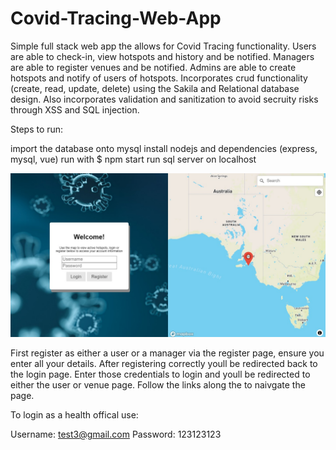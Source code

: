# Covid-Tracing-Web-App

Simple full stack web app the allows for Covid Tracing functionality. Users are able to check-in, view hotspots and history and be notified. Managers are able to register venues and be notified. Admins are able to create hotspots and notify of users of hotspots. Incorporates crud functionality (create, read, update, delete) using the Sakila and Relational database design. Also incorporates validation and sanitization to avoid secruity risks through XSS and SQL injection.

Steps to run:

import the database onto mysql
install nodejs and dependencies (express, mysql, vue)
run with $ npm start
run sql server on localhost

![login](./AJPZ/loginjpg.jpg)

First register as either a user or a manager via the register page, ensure you enter all your details. After registering correctly youll be redirected back to
the login page. Enter those credentials to login and youll be redirected to either the user or venue page. Follow the links along the to naivgate the page.

To login as a health offical use:

Username: test3@gmail.com
Password: 123123123
